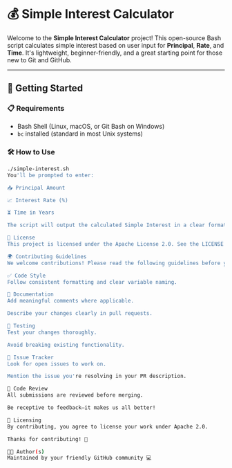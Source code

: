 # 💰 Simple Interest Calculator

Welcome to the **Simple Interest Calculator** project! This open-source Bash script calculates simple interest based on user input for **Principal**, **Rate**, and **Time**. It's lightweight, beginner-friendly, and a great starting point for those new to Git and GitHub.

---

## 🚀 Getting Started

### 📋 Requirements
- Bash Shell (Linux, macOS, or Git Bash on Windows)
- `bc` installed (standard in most Unix systems)

### 🛠️ How to Use

```bash
./simple-interest.sh
You'll be prompted to enter:

📥 Principal Amount

📈 Interest Rate (%)

⏳ Time in Years

The script will output the calculated Simple Interest in a clear format.

🧾 License
This project is licensed under the Apache License 2.0. See the LICENSE file for details.

🌍 Contributing Guidelines
We welcome contributions! Please read the following guidelines before you start:

✅ Code Style
Follow consistent formatting and clear variable naming.

📘 Documentation
Add meaningful comments where applicable.

Describe your changes clearly in pull requests.

🧪 Testing
Test your changes thoroughly.

Avoid breaking existing functionality.

🔎 Issue Tracker
Look for open issues to work on.

Mention the issue you're resolving in your PR description.

👀 Code Review
All submissions are reviewed before merging.

Be receptive to feedback—it makes us all better!

🧾 Licensing
By contributing, you agree to license your work under Apache 2.0.

Thanks for contributing! 🙌

👩‍💻 Author(s)
Maintained by your friendly GitHub community 💻
